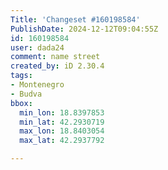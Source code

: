 ```yaml
---
Title: 'Changeset #160198584'
PublishDate: 2024-12-12T09:04:55Z
id: 160198584
user: dada24
comment: name street
created_by: iD 2.30.4
tags:
- Montenegro
- Budva
bbox:
  min_lon: 18.8397853
  min_lat: 42.2930719
  max_lon: 18.8403054
  max_lat: 42.2937792

---
```

